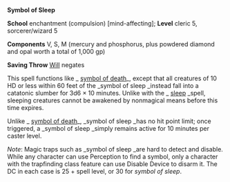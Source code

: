  **Symbol of Sleep**

**School** enchantment (compulsion) [mind-affecting]; **Level** cleric 5, sorcerer/wizard 5

**Components** V, S, M (mercury and phosphorus, plus powdered diamond and opal worth a total of 1,000 gp)

**Saving Throw** [Will](../combat.html#_will) negates

This spell functions like _ [symbol of death](symbolOfDeath.html#_symbol-of-death)_, except that all creatures of 10 HD or less within 60 feet of the _symbol of sleep _instead fall into a catatonic slumber for 3d6 × 10 minutes. Unlike with the _ [sleep](sleep.html#_sleep) _spell, sleeping creatures cannot be awakened by nonmagical means before this time expires.

Unlike _ [symbol of death](symbolOfDeath.html#_symbol-of-death)_, _symbol of sleep _has no hit point limit; once triggered, a _symbol of sleep _simply remains active for 10 minutes per caster level.

_Note_: Magic traps such as _symbol of sleep _are hard to detect and disable. While any character can use Perception to find a symbol, only a character with the trapfinding class feature can use Disable Device to disarm it. The DC in each case is 25 + spell level, or 30 for _symbol of sleep_.

